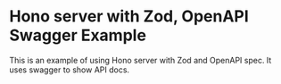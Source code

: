 # Hono server with Zod, OpenAPI Swagger Example

This is an example of using Hono server with Zod and OpenAPI spec. It uses swagger to show API docs.
